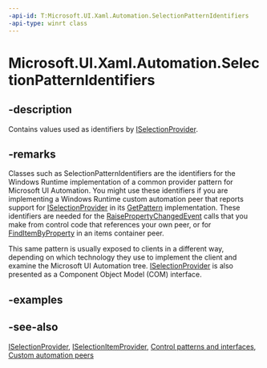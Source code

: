 ```yaml
---
-api-id: T:Microsoft.UI.Xaml.Automation.SelectionPatternIdentifiers
-api-type: winrt class
---
```


<!-- Class syntax.
public class SelectionPatternIdentifiers : Windows.UI.Xaml.Automation.ISelectionPatternIdentifiers
-->

# Microsoft.UI.Xaml.Automation.SelectionPatternIdentifiers

## -description
Contains values used as identifiers by [ISelectionProvider](../microsoft.ui.xaml.automation.provider/iselectionprovider.md).

## -remarks
Classes such as SelectionPatternIdentifiers are the identifiers for the Windows Runtime implementation of a common provider pattern for Microsoft UI Automation. You might use these identifiers if you are implementing a Windows Runtime custom automation peer that reports support for [ISelectionProvider](../microsoft.ui.xaml.automation.provider/iselectionprovider.md) in its [GetPattern](/uwp/api/windows.ui.xaml.automation.peers.automationpeer.getpattern(windows.ui.xaml.automation.peers.patterninterface)) implementation. These identifiers are needed for the [RaisePropertyChangedEvent](/uwp/api/windows.ui.xaml.automation.peers.automationpeer.raisepropertychangedevent(windows.ui.xaml.automation.automationproperty,system.object,system.object)) calls that you make from control code that references your own peer, or for [FindItemByProperty](/uwp/api/windows.ui.xaml.automation.provider.iitemcontainerprovider.finditembyproperty(windows.ui.xaml.automation.provider.irawelementprovidersimple,windows.ui.xaml.automation.automationproperty,system.object)) in an items container peer.

This same pattern is usually exposed to clients in a different way, depending on which technology they use to implement the client and examine the Microsoft UI Automation tree. [ISelectionProvider](/windows/desktop/api/uiautomationcore/nn-uiautomationcore-iselectionprovider) is also presented as a Component Object Model (COM) interface.

## -examples

## -see-also
[ISelectionProvider](../microsoft.ui.xaml.automation.provider/iselectionprovider.md), [ISelectionItemProvider](../microsoft.ui.xaml.automation.provider/iselectionitemprovider.md), [Control patterns and interfaces](/windows/uwp/accessibility/control-patterns-and-interfaces), [Custom automation peers](/windows/uwp/accessibility/custom-automation-peers)
